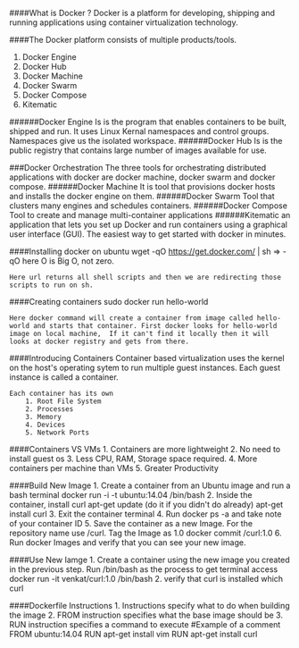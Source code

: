 ####What is Docker ?
 	Docker is a platform for developing, shipping and running applications using container virtualization technology.
  
####The Docker platform consists of multiple products/tools.
1. Docker Engine
2. Docker Hub
3. Docker Machine
4. Docker Swarm
5. Docker Compose
6. Kitematic

######Docker Engine
	Is is the program that enables containers to be built, shipped and run. It uses Linux Kernal namespaces and control groups. Namespaces give us the isolated workspace.
######Docker Hub
	Is is the public registry that contains large number of images available for use.
	
###Docker Orchestration
	The three tools for orchestrating distributed applications with docker are  docker machine, docker swarm and docker compose.
######Docker Machine
	It is tool that provisions docker hosts and installs the docker engine on them.
######Docker Swarm
	Tool that clusters many engines and schedules containers.
######Docker Compose
	Tool to create and manage multi-container applications
######Kitematic
	an application that lets you set up Docker and run containers using a graphical user interface (GUI).
	The easiest way to get started with docker in minutes.

####Installing docker on ubuntu
	wget -qO https://get.docker.com/ | sh   => -qO  here O is Big O,  not zero.
	
	Here url returns all shell scripts and then we are redirecting those scripts to run on sh.
	
####Creating containers
	sudo docker run hello-world
	
	Here docker command will create a container from image called hello-world and starts that container. First docker looks for hello-world image on local machine,  If it can't find it locally then it will looks at docker registry and gets from there.
	
####Introducing Containers
	Container based virtualization uses the kernel on the host's operating sytem to run multiple guest instances.
	Each guest instance is called a container.
	
	Each container has its own
		1. Root File System
		2. Processes
		3. Memory
		4. Devices
		5. Network Ports

####Containers VS VMs
	1. Containers are more lightweight
	2. No need to install guest os
	3. Less CPU, RAM, Storage space required.
	4. More containers per machine than VMs
	5. Greater Productivity

####Build New Image
	1. Create a container from an Ubuntu image and run a bash terminal
		docker run -i -t ubuntu:14.04 /bin/bash
	2. Inside the container, install curl
		apt-get update (do it if you didn't do already)
		apt-get install curl
	3. Exit the container terminal
	4. Run docker ps -a and take note of your container ID
	5. Save the container as a new Image. For the repository name use <your name>/curl. Tag the Image as 1.0
		docker commit <container ID> <your name>/curl:1.0
	6. Run docker Images and verify that you can see your new image.

####Use New Iamge
	1. Create a container using the new image you created in the previous step. Run /bin/bash as the process to get terminal access
		docker run -it venkat/curl:1.0 /bin/bash
	2. verify that curl is installed
		which curl

####Dockerfile Instructions
	1. Instructions specify what to do when building the image
	2. FROM instruction specifies what the base image should be
	3. RUN instruction specifies a command to execute
		#Example of a comment
		FROM ubuntu:14.04
		RUN apt-get install vim
		RUN apt-get install curl
